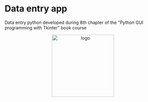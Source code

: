 # Data entry app 
Data entry python developed during 8th chapter of the "Python GUI programming with Tkinter" book course

<p align="center">
  <img src=https://encrypted-tbn0.gstatic.com/images?q=tbn:ANd9GcQh-RNFDmfvQ67IdqjaveqWYQo8eQlVoAeKAg&usqp=CAU" width="200" title="logo">
</p>
                                                                                                      
                                                                                                     
